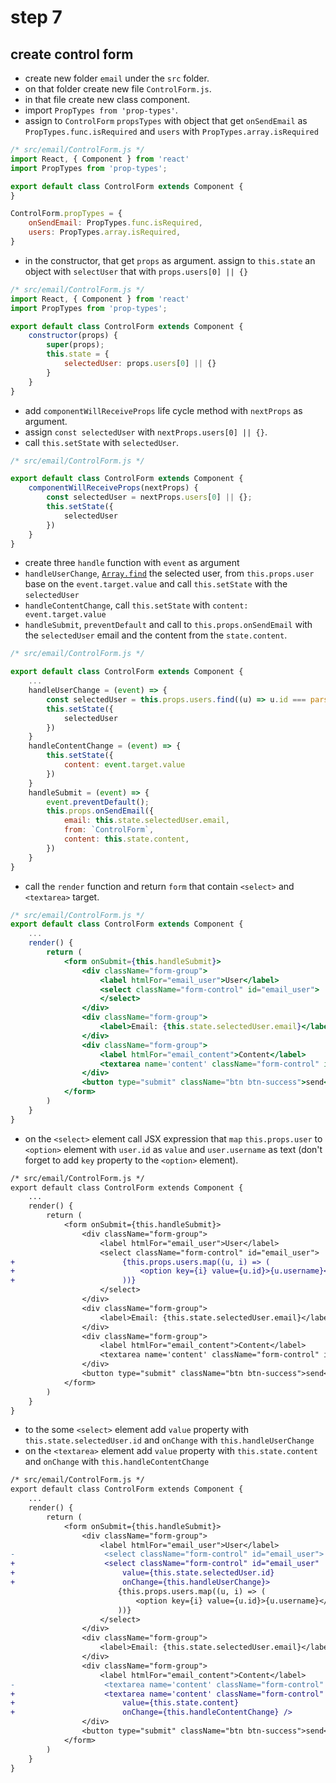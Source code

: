 # step 7

## create control form

- create new folder `email` under the `src` folder.
- on that folder create new file `ControlForm.js`.
- in that file create new class component.
- import `PropTypes from 'prop-types'`.
- assign to `ControlForm` `propsTypes` with object that get `onSendEmail` as `PropTypes.func.isRequired` and `users` with `PropTypes.array.isRequired`

```jsx
/* src/email/ControlForm.js */
import React, { Component } from 'react'
import PropTypes from 'prop-types';

export default class ControlForm extends Component {
}

ControlForm.propTypes = {
    onSendEmail: PropTypes.func.isRequired,
    users: PropTypes.array.isRequired,
}

```

- in the constructor, that get `props` as argument. assign to `this.state` an object with `selectUser` that with `props.users[0] || {}`

```jsx
/* src/email/ControlForm.js */
import React, { Component } from 'react'
import PropTypes from 'prop-types';

export default class ControlForm extends Component {
    constructor(props) {
        super(props);
        this.state = {
            selectedUser: props.users[0] || {}
        }
    }
}
```

- add `componentWillReceiveProps` life cycle method with `nextProps` as argument.
- assign `const selectedUser` with `nextProps.users[0] || {}`.
- call `this.setState` with `selectedUser`.

```jsx
/* src/email/ControlForm.js */

export default class ControlForm extends Component {
    componentWillReceiveProps(nextProps) {
        const selectedUser = nextProps.users[0] || {};
        this.setState({
            selectedUser
        })
    }
}
```

- create three `handle` function with `event` as argument
- `handleUserChange`, [`Array.find`](https://developer.mozilla.org/en-US/docs/Web/JavaScript/Reference/Global_Objects/Array/find) the selected user, from `this.props.user` base on the `event.target.value` and call `this.setState` with the `selectedUser`
- `handleContentChange`, call `this.setState` with `content: event.target.value`
- `handleSubmit`, `preventDefault` and call to `this.props.onSendEmail` with the `selectedUser` email and the content from the `state.content`.

```jsx
/* src/email/ControlForm.js */

export default class ControlForm extends Component {
    ...
    handleUserChange = (event) => {
        const selectedUser = this.props.users.find((u) => u.id === parseInt(event.target.value, 10));
        this.setState({
            selectedUser
        })
    }
    handleContentChange = (event) => {
        this.setState({
            content: event.target.value
        })
    }
    handleSubmit = (event) => {
        event.preventDefault();
        this.props.onSendEmail({
            email: this.state.selectedUser.email,
            from: `ControlForm`,
            content: this.state.content,
        })
    }
}
```

- call the `render` function and return `form` that contain `<select>` and `<textarea>` target.

```jsx
/* src/email/ControlForm.js */
export default class ControlForm extends Component {
    ...
    render() {
        return (
            <form onSubmit={this.handleSubmit}>
                <div className="form-group">
                    <label htmlFor="email_user">User</label>
                    <select className="form-control" id="email_user">
                    </select>
                </div>
                <div className="form-group">
                    <label>Email: {this.state.selectedUser.email}</label>
                </div>
                <div className="form-group">
                    <label htmlFor="email_content">Content</label>
                    <textarea name='content' className="form-control" id="email_content" rows="3"/>
                </div>
                <button type="submit" className="btn btn-success">send</button>
            </form>
        )
    }
}
```

- on the `<select>` element call JSX expression that `map` `this.props.user` to `<option>` element with `user.id` as `value` and `user.username` as text (don't forget to add `key` property to the `<option>` element).

```diff
/* src/email/ControlForm.js */
export default class ControlForm extends Component {
    ...
    render() {
        return (
            <form onSubmit={this.handleSubmit}>
                <div className="form-group">
                    <label htmlFor="email_user">User</label>
                    <select className="form-control" id="email_user">
+                        {this.props.users.map((u, i) => (
+                            <option key={i} value={u.id}>{u.username}</option>
+                        ))}
                    </select>
                </div>
                <div className="form-group">
                    <label>Email: {this.state.selectedUser.email}</label>
                </div>
                <div className="form-group">
                    <label htmlFor="email_content">Content</label>
                    <textarea name='content' className="form-control" id="email_content" rows="3"/>
                </div>
                <button type="submit" className="btn btn-success">send</button>
            </form>
        )
    }
}
```

- to the some `<select>` element add `value` property with `this.state.selectedUser.id` and `onChange` with `this.handleUserChange`
- on the `<textarea>` element add `value` property with `this.state.content` and `onChange` with `this.handleContentChange`

```diff
/* src/email/ControlForm.js */
export default class ControlForm extends Component {
    ...
    render() {
        return (
            <form onSubmit={this.handleSubmit}>
                <div className="form-group">
                    <label htmlFor="email_user">User</label>
-                    <select className="form-control" id="email_user">
+                    <select className="form-control" id="email_user"
+                        value={this.state.selectedUser.id}
+                        onChange={this.handleUserChange}>
                        {this.props.users.map((u, i) => (
                            <option key={i} value={u.id}>{u.username}</option>
                        ))}
                    </select>
                </div>
                <div className="form-group">
                    <label>Email: {this.state.selectedUser.email}</label>
                </div>
                <div className="form-group">
                    <label htmlFor="email_content">Content</label>
-                    <textarea name='content' className="form-control" id="email_content" rows="3"/>
+                    <textarea name='content' className="form-control" id="email_content" rows="3"
+                        value={this.state.content}
+                        onChange={this.handleContentChange} />
                </div>
                <button type="submit" className="btn btn-success">send</button>
            </form>
        )
    }
}
```
